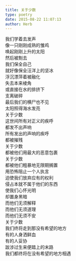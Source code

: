 ```yaml
---  
title: 关于少数  
type: poetry  
date: 2015-08-22 11:07:13  
author: Herb    
---    
```

我们学着去发声    
像一只刚刚成熟的雏鸡    
唤起刚刚上升的太阳    
然后被劁去    
我们保全自己    
就好像保全汪洋上的坚冰    
浮沉漂萍着被融化    
失去本来棱角    
或直接在水的排挤下    
支离破碎    
最后我们的横尸也不见    
太阳照得海水发亮    
关于少数    
这世间所有对正义的疾呼    
都发不出声响    
所有发出的声响的疾呼    
都被摧残    
关于少数    
都被他们用最大的恶意包裹    
关于少数    
都被他们粗暴地无限期搁置    
用恐怖阻止一个人执言    
迫使我们放弃应有的权利    
侵占本就不属于他们的东西    
使我们心怀光明    
却置身黑暗    
而他们无须解释    
而他们无须道理    
而他们无须不安    
关于少数    
我们终将走到那没有希望的地方    
有的人身洒鲜血    
有的人妥协    
跋涉过生来便踏上的末路    
我们都终将在没有希望的地方相遇    
